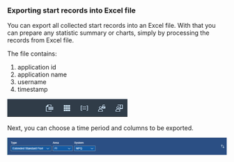 ### Exporting start records into Excel file

You can export all collected start records into an Excel file. With that you can prepare any statistic summary or charts, simply by processing the records from Excel file. 

The file contains:
1. application id
2. application name
3. username 
4. timestamp

![](res/button.png)

Next, you can choose a time period and columns to be exported.

![](res/filters.png)